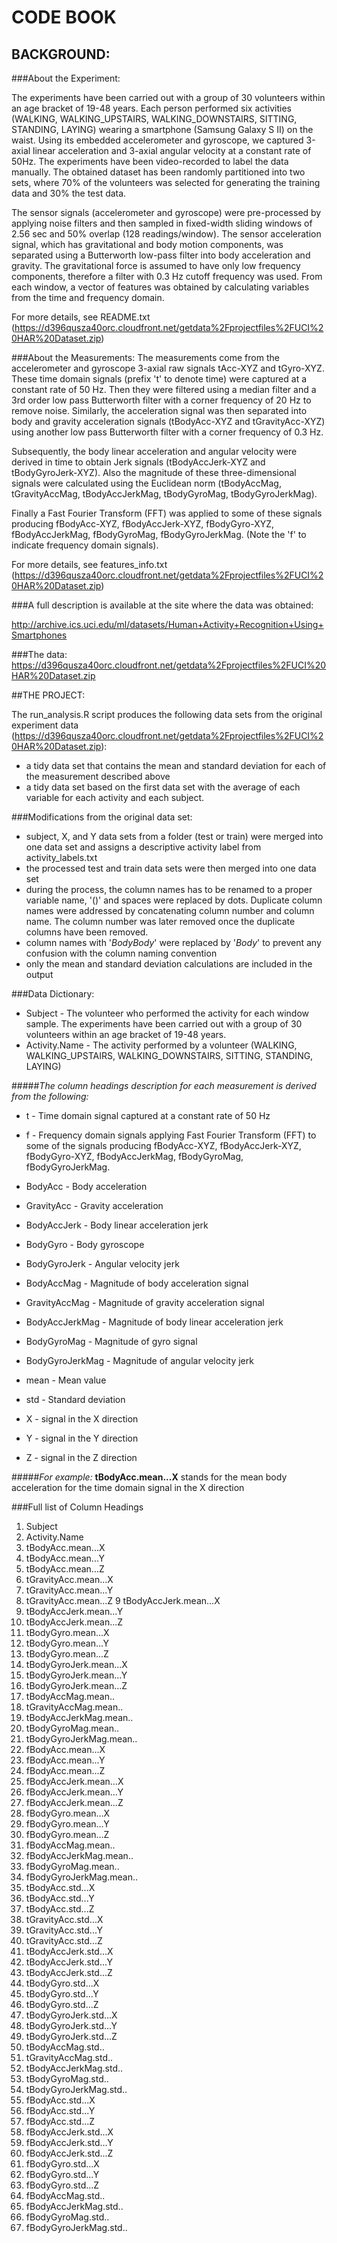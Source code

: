 # CODE BOOK

## BACKGROUND:

###About the Experiment:

The experiments have been carried out with a group of 30 volunteers within an age bracket of 19-48 years. Each person performed six activities (WALKING, WALKING_UPSTAIRS, WALKING_DOWNSTAIRS, SITTING, STANDING, LAYING) wearing a smartphone (Samsung Galaxy S II) on the waist. Using its embedded accelerometer and gyroscope, we captured 3-axial linear acceleration and 3-axial angular velocity at a constant rate of 50Hz. The experiments have been video-recorded to label the data manually. The obtained dataset has been randomly partitioned into two sets, where 70% of the volunteers was selected for generating the training data and 30% the test data. 

The sensor signals (accelerometer and gyroscope) were pre-processed by applying noise filters and then sampled in fixed-width sliding windows of 2.56 sec and 50% overlap (128 readings/window). The sensor acceleration signal, which has gravitational and body motion components, was separated using a Butterworth low-pass filter into body acceleration and gravity. The gravitational force is assumed to have only low frequency components, therefore a filter with 0.3 Hz cutoff frequency was used. From each window, a vector of features was obtained by calculating variables from the time and frequency domain. 

For more details, see README.txt (https://d396qusza40orc.cloudfront.net/getdata%2Fprojectfiles%2FUCI%20HAR%20Dataset.zip)

###About the Measurements:
The measurements come from the accelerometer and gyroscope 3-axial raw signals tAcc-XYZ and tGyro-XYZ. These time domain signals (prefix 't' to denote time) were captured at a constant rate of 50 Hz. Then they were filtered using a median filter and a 3rd order low pass Butterworth filter with a corner frequency of 20 Hz to remove noise. Similarly, the acceleration signal was then separated into body and gravity acceleration signals (tBodyAcc-XYZ and tGravityAcc-XYZ) using another low pass Butterworth filter with a corner frequency of 0.3 Hz. 

Subsequently, the body linear acceleration and angular velocity were derived in time to obtain Jerk signals (tBodyAccJerk-XYZ and tBodyGyroJerk-XYZ). Also the magnitude of these three-dimensional signals were calculated using the Euclidean norm (tBodyAccMag, tGravityAccMag, tBodyAccJerkMag, tBodyGyroMag, tBodyGyroJerkMag). 

Finally a Fast Fourier Transform (FFT) was applied to some of these signals producing fBodyAcc-XYZ, fBodyAccJerk-XYZ, fBodyGyro-XYZ, fBodyAccJerkMag, fBodyGyroMag, fBodyGyroJerkMag. (Note the 'f' to indicate frequency domain signals).

For more details, see features_info.txt (https://d396qusza40orc.cloudfront.net/getdata%2Fprojectfiles%2FUCI%20HAR%20Dataset.zip)

###A full description is available at the site where the data was obtained: 

http://archive.ics.uci.edu/ml/datasets/Human+Activity+Recognition+Using+Smartphones 

###The data: 
https://d396qusza40orc.cloudfront.net/getdata%2Fprojectfiles%2FUCI%20HAR%20Dataset.zip 


##THE PROJECT:

The run_analysis.R script produces the following data sets from the original experiment data (https://d396qusza40orc.cloudfront.net/getdata%2Fprojectfiles%2FUCI%20HAR%20Dataset.zip):
- a tidy data set that contains the mean and standard deviation for each of the measurement described above
- a tidy data set based on the first data set with the average of each variable for each activity and each subject.

###Modifications from the original data set:
- subject, X, and Y data sets from a folder (test or train) were merged into one data set and assigns a descriptive activity label from activity_labels.txt
- the processed test and train data sets were then merged into one data set
- during the process, the column names has to be renamed to a proper variable name, '()' and spaces were replaced by dots. Duplicate column names were addressed by concatenating column number and column name. The column number was later removed once the duplicate columns have been removed.
- column names with '*BodyBody*' were replaced by '*Body*' to prevent any confusion with the column naming convention
- only the mean and standard deviation calculations are included in the output

###Data Dictionary:

- Subject	- The volunteer who performed the activity for each window sample. The experiments have been carried out with a group of 30 volunteers within an age bracket of 19-48 years.
- Activity.Name	- The activity performed by a volunteer (WALKING, WALKING_UPSTAIRS, WALKING_DOWNSTAIRS, SITTING, STANDING, LAYING)

#####*The column headings description for each measurement is derived from the following:*
- t	- Time domain signal captured at a constant rate of 50 Hz
- f	- Frequency domain signals applying Fast Fourier Transform (FFT) to some of the signals producing fBodyAcc-XYZ, fBodyAccJerk-XYZ, fBodyGyro-XYZ, fBodyAccJerkMag, fBodyGyroMag, fBodyGyroJerkMag.
  
- BodyAcc	- Body acceleration 
- GravityAcc - Gravity acceleration
- BodyAccJerk - Body linear acceleration jerk
- BodyGyro - Body gyroscope
- BodyGyroJerk - Angular velocity jerk
- BodyAccMag - Magnitude of body acceleration signal
- GravityAccMag - Magnitude of gravity acceleration signal
- BodyAccJerkMag - Magnitude of body linear acceleration jerk
- BodyGyroMag - Magnitude of gyro signal
- BodyGyroJerkMag - Magnitude of angular velocity jerk
  
- mean - Mean value
- std - Standard deviation
  
- X - signal in the X direction
- Y - signal in the Y direction
- Z - signal in the Z direction

#####*For example:*
**tBodyAcc.mean...X** stands for the mean body acceleration for the time domain signal in the X direction 

###Full list of Column Headings
1. Subject
2. Activity.Name
3. tBodyAcc.mean...X
4. tBodyAcc.mean...Y
5. tBodyAcc.mean...Z
6. tGravityAcc.mean...X
7. tGravityAcc.mean...Y
8. tGravityAcc.mean...Z
9	 tBodyAccJerk.mean...X
10. tBodyAccJerk.mean...Y
11. tBodyAccJerk.mean...Z
12. tBodyGyro.mean...X
13. tBodyGyro.mean...Y
14. tBodyGyro.mean...Z
15. tBodyGyroJerk.mean...X
16. tBodyGyroJerk.mean...Y
17. tBodyGyroJerk.mean...Z
18. tBodyAccMag.mean..
19. tGravityAccMag.mean..
20. tBodyAccJerkMag.mean..
21. tBodyGyroMag.mean..
22. tBodyGyroJerkMag.mean..
23. fBodyAcc.mean...X
24. fBodyAcc.mean...Y
25. fBodyAcc.mean...Z
26. fBodyAccJerk.mean...X
27. fBodyAccJerk.mean...Y
28. fBodyAccJerk.mean...Z
29. fBodyGyro.mean...X
30. fBodyGyro.mean...Y
31. fBodyGyro.mean...Z
32. fBodyAccMag.mean..
33. fBodyAccJerkMag.mean..
34. fBodyGyroMag.mean..
35. fBodyGyroJerkMag.mean..
36. tBodyAcc.std...X
37. tBodyAcc.std...Y
38. tBodyAcc.std...Z
39. tGravityAcc.std...X
40. tGravityAcc.std...Y
41. tGravityAcc.std...Z
42. tBodyAccJerk.std...X
43. tBodyAccJerk.std...Y
44. tBodyAccJerk.std...Z
45. tBodyGyro.std...X
46. tBodyGyro.std...Y
47. tBodyGyro.std...Z
48. tBodyGyroJerk.std...X
49. tBodyGyroJerk.std...Y
50. tBodyGyroJerk.std...Z
51. tBodyAccMag.std..
52. tGravityAccMag.std..
53. tBodyAccJerkMag.std..
54. tBodyGyroMag.std..
55. tBodyGyroJerkMag.std..
56. fBodyAcc.std...X
57. fBodyAcc.std...Y
58. fBodyAcc.std...Z
59. fBodyAccJerk.std...X
60. fBodyAccJerk.std...Y
61. fBodyAccJerk.std...Z
62. fBodyGyro.std...X
63. fBodyGyro.std...Y
64. fBodyGyro.std...Z
65. fBodyAccMag.std..
66. fBodyAccJerkMag.std..
67. fBodyGyroMag.std..
68. fBodyGyroJerkMag.std..
